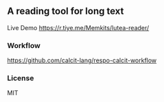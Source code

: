 
A reading tool for long text
----

Live Demo https://r.tiye.me/Memkits/lutea-reader/

### Workflow

https://github.com/calcit-lang/respo-calcit-workflow

### License

MIT
